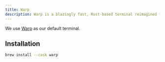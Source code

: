 ```yaml
---
title: Warp
description: Warp is a blazingly fast, Rust-based terminal reimagined from the ground up to work like a modern app.
---
```


We use [Warp](https://www.warp.dev/) as our default terminal.

## Installation

```bash
brew install --cask warp
```
